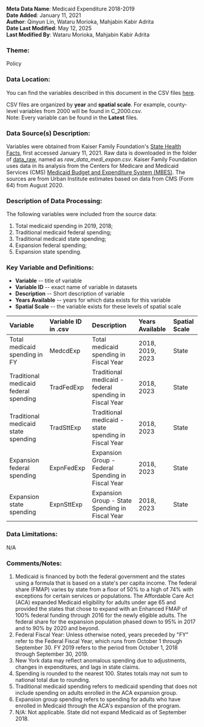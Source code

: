 **Meta Data Name**: Medicaid Expenditure 2018-2019  
**Date Added**: January 11, 2021  
**Author**: Qinyun Lin, Wataru Morioka, Mahjabin Kabir Adrita   
**Date Last Modified**: May 12, 2025  
**Last Modified By**: Wataru Morioka, Mahjabin Kabir Adrita  

### Theme: 
Policy  

### Data Location: 
You can find the variables described in this document in the CSV files [here](../full_tables).  

CSV files are organized by **year** and **spatial scale**. For example, county-level variables from 2000 will be found in C_2000.csv.  
Note: Every variable can be found in the **Latest** files.  

### Data Source(s) Description:  
Variables were obtained from Kaiser Family Foundation's [State Health Facts](https://www.kff.org/medicaid/state-indicator/medicaid-expansion-spending/?currentTimeframe=0&sortModel=%7B%22colId%22:%22Total%20Medicaid%20Spending%22,%22sort%22:%22desc%22%7D), first accessed January 11, 2021. Raw data is downloaded in the folder of [data_raw](https://github.com/GeoDaCenter/opioid-policy-scan/tree/v1.0/data_raw), named as *raw_data_medi_expan.csv*. Kaiser Family Foundation uses data in its analysis from the Centers for Medicare and Medicaid Services (CMS) [Medicaid Budget and Expenditure System (MBES)](https://www.medicaid.gov/medicaid/financing-and-reimbursement/state-expenditure-reporting/expenditure-reports/index.html).
The sources are from Urban Institute estimates based on data from CMS (Form 64) from August 2020.

### Description of Data Processing: 
The following variables were included from the source data:
1. Total medicaid spending in 2019, 2018;
2. Traditional medicaid federal spending;
3. Traditional medicaid state spending;
4. Expansion federal spending; 
5. Expansion state spending. 

### Key Variable and Definitions:

- **Variable** -- title of variable
- **Variable ID** -- exact name of variable in datasets
- **Description** -- Short description of variable
- **Years Available** -- years for which data exists for this variable
- **Spatial Scale** -- the variable exists for these levels of spatial scale

| Variable | Variable ID in .csv | Description | Years Available | Spatial Scale |
|:---------|:--------------------|:------------|:----------------|:--------------|
| Total medicaid spending in FY | MedcdExp | Total medicaid spending in Fiscal Year | 2018, 2019, 2023 | State |
| Traditional medicaid federal spending | TradFedExp | Traditional medicaid - federal spending in Fiscal Year | 2018, 2023 | State |
| Traditional medicaid state spending | TradSttExp | Traditional medicaid - state spending in Fiscal Year | 2018, 2023 | State |
| Expansion federal spending | ExpnFedExp | Expansion Group - Federal Spending in Fiscal Year | 2018, 2023 | State |
| Expansion state spending | ExpnSttExp | Expansion Group - State Spending in Fiscal Year | 2018, 2023 | State |

### Data Limitations:
N/A

### Comments/Notes:
1. Medicaid is financed by both the federal government and the states using a formula that is based on a state's per capita income. The federal share (FMAP) varies by state from a floor of 50% to a high of 74% with exceptions for certain services or populations. The Affordable Care Act (ACA) expanded Medicaid eligibility for adults under age 65 and provided the states that chose to expand with an Enhanced FMAP of 100% federal funding through 2016 for the newly eligible adults. The federal share for the expansion population phased down to 95% in 2017 and to 90% by 2020 and beyond. 
2. Federal Fiscal Year: Unless otherwise noted, years preceded by "FY" refer to the Federal Fiscal Year, which runs from October 1 through September 30. FY 2019 refers to the period from October 1, 2018 through September 30, 2019.
3. New York data may reflect anomalous spending due to adjustments, changes in expenditures, and lags in state claims. 
4. Spending is rounded to the nearest 100. States totals may not sum to national total due to rounding.
5. Traditional medicaid spending refers to medicaid spending that does not include spending on adults enrolled in the ACA expansion group. 
6. Expansion group spending refers to spending for adults who have enrolled in Medicaid through the ACA's expansion of the program. 
7. N/A: Not applicable. State did not expand Medicaid as of September 2018. 
